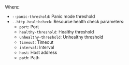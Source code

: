 Where:
* `--panic-threshold`: Panic mode threshold
* `--http-healthcheck`: Resource health check parameters:
  * `port`: Port
  * `healthy-threshold`: Healthy threshold
  * `unhealthy-threshold`: Unhealthy threshold
  * `timeout`: Timeout
  * `interval`: Interval
  * `host`: Host address
  * `path`: Path
